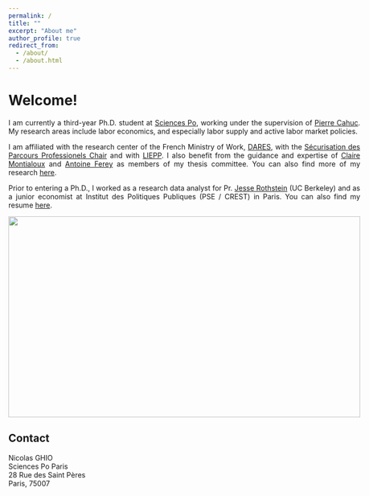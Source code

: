 ```yaml
---
permalink: /
title: ""
excerpt: "About me"
author_profile: true
redirect_from: 
  - /about/
  - /about.html
---
```


<div style="text-align: justify; width: 700px;">
    <p>
 <h1>Welcome!</h1>  
    <p>
        I am currently a third-year Ph.D. student at <a href="https://www.sciencespo.fr/department-economics/en/researcher/nicolas-ghio.html">Sciences Po</a>, working under the supervision of <a href="https://sites.google.com/site/pierrecahuc/">Pierre Cahuc</a>. My research areas include labor economics, and especially labor supply and active labor market policies. 
    </p>
    <p>
        I am affiliated with the research center of the French Ministry of Work, <a href="https://dares.travail-emploi.gouv.fr">DARES</a>, with the <a href="https://www.chaire-securisation.fr">Sécurisation des Parcours Professionels Chair</a> and with <a href="https://www.sciencespo.fr/liepp/fr/">LIEPP</a>. I also benefit from the guidance and expertise of <a href="http://clairemontialoux.com">Claire Montialoux</a> and <a href="https://sites.google.com/site/fereyantoine">Antoine Ferey</a> as members of my thesis committee. You can also find more of my research <a href="https://nicolasghio.github.io/research/">here</a>.
    </p>
    <p>
        Prior to entering a Ph.D., I worked as a research data analyst for Pr. <a href="http://eml.berkeley.edu/~jrothst/">Jesse Rothstein</a> (UC Berkeley) and as a junior economist at Institut des Politiques Publiques (PSE / CREST) in Paris. You can also find my resume <a href="https://nicolasghio.github.io/cv/">here</a>.
    </p>
    <img src="https://nicolasghio.github.io/images/profile2.jpg" width="700" height="400">
<h2>Contact</h2>
<p>
    Nicolas GHIO
    <br>
    Sciences Po Paris
    <br>
    28 Rue des Saint Pères
    <br>
    Paris, 75007
</p>

